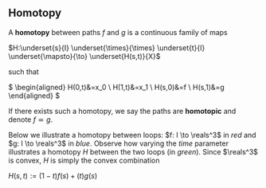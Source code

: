 ## Homotopy

A **homotopy** between paths $f$ and $g$ is a continuous family of maps 

$H:\underset{s}{I} \underset{\times}{\times} \underset{t}{I} \underset{\mapsto}{\to} \underset{H(s,t)}{X}$ 

such that

$
\begin{aligned}
H(0,t)&=x_0 \\
H(1,t)&=x_1 \\
H(s,0)&=f \\ 
H(s,1)&=g 
\end{aligned}
$

If there exists such a homotopy, we say the paths are **homotopic** and denote $f \simeq g$.

Below we illustrate a homotopy between loops:
$f: I \to \reals^3$ in *red* and $g: I \to \reals^3$ in *blue*.
Observe how varying the *time* parameter illustrates a homotopy $H$ between the two loops (in *green*).
Since $\reals^3$ is convex, $H$ is simply the convex combination 

$H(s,t):=(1-t)f(s)+(t)g(s)$



